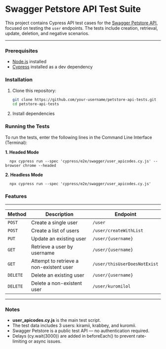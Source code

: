 # Swagger Petstore API Test Suite

This project contains Cypress API test cases for the [Swagger Petstore API](https://petstore.swagger.io/), focused on testing the `user` endpoints. The tests include creation, retrieval, update, deletion, and negative scenarios.

---

### Prerequisites

- [Node.js](https://nodejs.org/) installed
- [Cypress](https://www.cypress.io/) installed as a dev dependency

### Installation

1. Clone this repository:
   ```bash
   git clone https://github.com/your-username/petstore-api-tests.git
   cd petstore-api-tests
2. Install dependencies

### Running the Tests
To run the tests, enter the following lines in the Command Line Interface (Terminal):

**1. Headed Mode**
   
      npx cypress run --spec 'cypress/e2e/swagger/user_apicodes.cy.js' --browser chrome --headed

**2. Headless Mode**
   
      npx cypress run --spec 'cypress/e2e/swagger/user_apicodes.cy.js'

### Features
-------------------------------------------------------------------------------------
| Method   | Description                             | Endpoint                     |
| -------- | --------------------------------------- | ---------------------------- |
| `POST`   | Create a single user                    | `/user`                      |
| `POST`   | Create a list of users                  | `/user/createWithList`       |
| `PUT`    | Update an existing user                 | `/user/{username}`           |
| `GET`    | Retrieve a user by username             | `/user/{username}`           |
| `GET`    | Attempt to retrieve a non-existent user | `/user/thisUserDoesNotExist` |
| `DELETE` | Delete an existing user                 | `/user/{username}`           |
| `DELETE` | Delete a non-existent user              | `/user/kuromilol`            |
-------------------------------------------------------------------------------------

### Notes
- **user_apicodes.cy.js** is the main test script.
- The test data includes 3 users: kiramii, krabbey, and kuromii.
- Swagger Petstore is a public test API — no authentication required.
- Delays (cy.wait(3000)) are added in beforeEach() to prevent rate-limiting or async issues.

